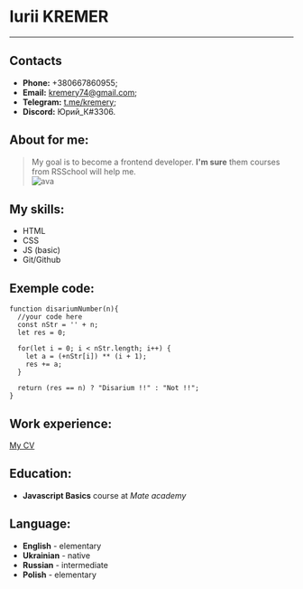 # Iurii KREMER
***
## Contacts
* __Phone:__ +380667860955;
* __Email:__ kremery74@gmail.com;
* __Telegram:__ [t.me/kremery](https://t.me/kremery);
* __Discord:__ Юрий_К#3306.
## About for me:
>My goal is to become a frontend developer. **I'm sure** them courses from RSSchool will help me.  
![ava](https://camo.githubusercontent.com/6810794eacecb62ea3492d1e1e1b19fc5fa1dac2ae524b866bc72aeea26198eb/68747470733a2f2f302e67726176617461722e636f6d2f6176617461722f37373637396163343633373662326239343961363962353037643466636537393f643d68747470732533412532462532466769746875622e6769746875626173736574732e636f6d253246696d6167657325324667726176617461727325324667726176617461722d757365722d3432302e706e6726723d6726733d313430)  
## My skills:
* HTML
* CSS
* JS (basic)
* Git/Github
## Exemple code:
```
function disariumNumber(n){
  //your code here
  const nStr = '' + n;
  let res = 0;

  for(let i = 0; i < nStr.length; i++) {
    let a = (+nStr[i]) ** (i + 1);
    res += a;
  }

  return (res == n) ? "Disarium !!" : "Not !!";
}
```
## Work experience:
[My CV](https://kremery.github.io/rsschool-cv/cv)
## Education:
* __Javascript Basics__ course at *Mate academy*
## Language:
* __English__ - elementary
* __Ukrainian__ - native
* __Russian__ - intermediate
* __Polish__ - elementary